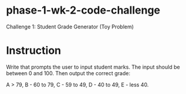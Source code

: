 # phase-1-wk-2-code-challenge
Challenge 1: Student Grade Generator (Toy Problem)
# Instruction 
Write that prompts the user to input student marks. The input should be between 0 and 100. Then output the correct grade: 

A > 79, B - 60 to 79, C -  59 to 49, D - 40 to 49, E - less 40.